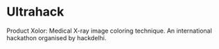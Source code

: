 # Ultrahack
Product Xolor: Medical X-ray image coloring technique.
An international hackathon organised by hackdelhi.
